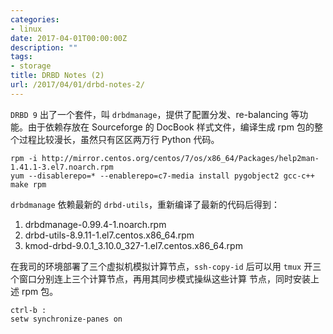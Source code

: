 ```yaml
---
categories:
- linux
date: 2017-04-01T00:00:00Z
description: ""
tags:
- storage
title: DRBD Notes (2)
url: /2017/04/01/drbd-notes-2/
---
```



`DRBD 9` 出了一个套件，叫 `drbdmanage`，提供了配置分发、re-balancing
等功能。由于依赖存放在 Sourceforge 的 DocBook 样式文件，编译生成 rpm
包的整个过程比较漫长，虽然只有区区两万行 Python 代码。

```
rpm -i http://mirror.centos.org/centos/7/os/x86_64/Packages/help2man-1.41.1-3.el7.noarch.rpm
yum --disablerepo=* --enablerepo=c7-media install pygobject2 gcc-c++
make rpm
```

`drbdmanage` 依赖最新的 `drbd-utils`，重新编译了最新的代码后得到：

1. drbdmanage-0.99.4-1.noarch.rpm
2. drbd-utils-8.9.11-1.el7.centos.x86_64.rpm
3. kmod-drbd-9.0.1_3.10.0_327-1.el7.centos.x86_64.rpm

在我司的环境部署了三个虚拟机模拟计算节点，`ssh-copy-id` 后可以用
`tmux` 开三个窗口分别连上三个计算节点，再用其同步模式操纵这些计算
节点，同时安装上述 rpm 包。

```
ctrl-b :
setw synchronize-panes on
```
